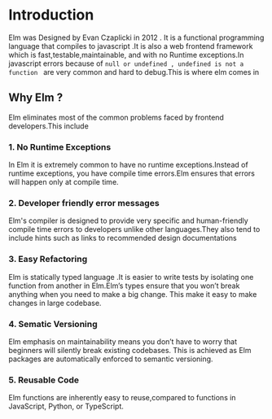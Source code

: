 # Introduction

Elm was Designed by Evan Czaplicki in 2012 . It is a functional programming language that compiles to javascript .It is also a  web frontend  framework which is fast,testable,maintainable, and with no Runtime exceptions.In javascript errors because of  `null or undefined , undefined is not a function ` are very common and hard to debug.This is where elm comes in

<!-- // what ?? why elm??
//Practical Applications
//Advantages -->

## Why Elm ?

Elm eliminates most of the common problems faced by frontend developers.This include

### 1. No Runtime Exceptions

 In Elm it is extremely common to have no runtime exceptions.Instead of runtime exceptions, you have compile time errors.Elm ensures that errors will happen only at compile time.

### 2. Developer friendly error messages

 Elm's compiler is designed to provide very specific and human-friendly compile time errors to developers unlike other languages.They also tend to include hints such as links to recommended design documentations

### 3. Easy Refactoring

Elm is statically typed language .It is easier to write  tests by isolating one function from another in Elm.Elm’s types ensure that you won’t break anything when you need to make a big change. This make it easy to make changes in large codebase.

### 4. Sematic Versioning

Elm emphasis on maintainability means you don’t have to worry that beginners will silently break existing codebases. This is achieved as Elm packages are automatically enforced to semantic versioning.

### 5. Reusable Code

 Elm functions are inherently easy to reuse,compared to functions in JavaScript, Python, or TypeScript.